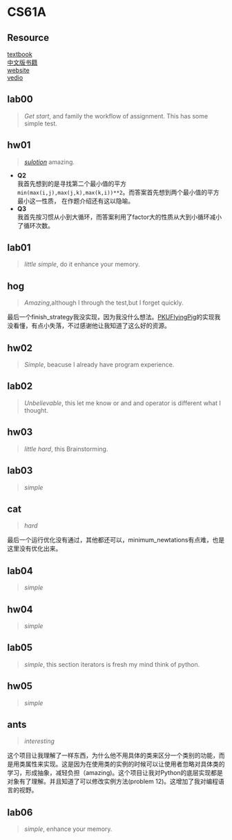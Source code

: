 # CS61A
## Resource
[textbook](https://www.composingprograms.com/)\
[中文版书籍](https://composingprograms.netlify.app/)\
[website](https://cs61a.org/)\
[vedio](https://www.bilibili.com/video/BV1sy411z7nA/?spm_id_from=333.337.search-card.all.click)
## lab00
>*Get start*, and family the workflow of assignment. This has some simple test.
## hw01
> *[sulotion](https://www.bilibili.com/video/BV1sy411z7nA/?spm_id_from=333.337.search-card.all.click)* amazing.
- **Q2**\
我首先想到的是寻找第二个最小值的平方`min(max(i,j),max(j,k),max(k,i))**2`。而答案首先想到两个最小值的平方最小这一性质，
在作题介绍还有这以隐喻。
- **Q3**\
我首先按习惯从小到大循环，而答案利用了factor大的性质从大到小循环减小了循环次数。
## lab01
> *little simple*, do it enhance your memory.
## hog
> *Amazing*,although I through the test,but I forget quickly.

最后一个finish_strategy我没实现，因为我没什么想法。[PKUFlyingPig](https://github.com/PKUFlyingPig/CS61A/blob/b6be9f79f8042e54c41a945d8675bf8694f57289/projects/hog/hog.py)的实现我没看懂，有点小失落，不过感谢他让我知道了这么好的资源。
## hw02
> *Simple*, beacuse I already have program experience.
## lab02
> *Unbelievable*, this let me know or and and operator is different what I thought.
## hw03
> *little hard*, this Brainstorming.
## lab03
> *simple*
## cat
> *hard*

最后一个运行优化没有通过，其他都还可以，minimum_newtations有点难，也是这里没有优化出来。
## lab04
> *simple*
## hw04
> *simple*
## lab05
> *simple*, this section iterators is fresh my mind think of python.
## hw05
> *simple*
## ants
> *interesting*

   这个项目让我理解了一样东西，为什么他不用具体的类来区分一个类别的功能，而是用类属性来实现。这是因为在使用类的实例的时候可以让使用者忽略对具体类的学习，形成抽象，减轻负担（amazing)。这个项目让我对Python的底层实现都是对象有了理解。并且知道了可以修改实例方法(problem 12)。这增加了我对编程语言的视野。
## lab06
> *simple*, enhance your memory.
